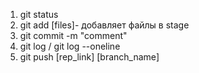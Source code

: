 1. git status
2. git add [files]- добавляет файлы в stage
3. git commit -m "comment"
4. git log / git log --oneline
5. git push [rep_link] [branch_name]